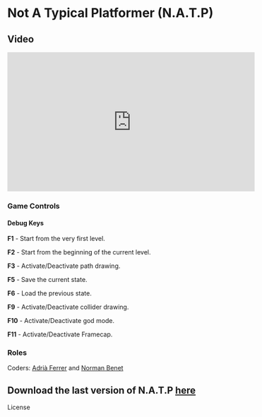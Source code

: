 ﻿# Not A Typical Platformer (N.A.T.P)


## Video

<iframe width="560" height="315" src="https://www.youtube.com/embed/DXanwbnL47Q" frameborder="0" allowfullscreen></iframe>

### Game Controls


#### Debug Keys
**F1** - Start from the very first level.

**F2** - Start from the beginning of the current level.

**F3** - Activate/Deactivate path drawing.

**F5** - Save the current state.

**F6** - Load the previous state.

**F9** - Activate/Deactivate collider drawing.

**F10** - Activate/Deactivate god mode.

**F11** - Activate/Deactivate Framecap.


### Roles

Coders: [Adrià Ferrer](https://github.com/Adria-F) and [Norman Benet](https://github.com/Normanbg)


## Download the last version of N.A.T.P [here](https://github.com/Adria-F/Game-Development/releases/tag/2.0)


License